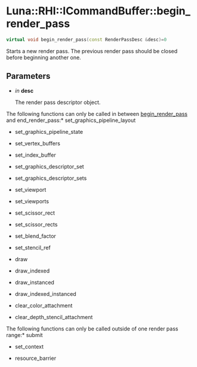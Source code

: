 # Luna::RHI::ICommandBuffer::begin_render_pass

```c++
virtual void begin_render_pass(const RenderPassDesc &desc)=0
```

Starts a new render pass. The previous render pass should be closed before beginning another one. 



## Parameters
* *in* **desc**

    The render pass descriptor object.


The following functions can only be called in between [begin_render_pass](struct_luna_1_1_r_h_i_1_1_i_command_buffer_1aa99d1993aba087706af06f8b5d00ec3e.md) and end_render_pass:* set_graphics_pipeline_layout

* set_graphics_pipeline_state

* set_vertex_buffers

* set_index_buffer

* set_graphics_descriptor_set

* set_graphics_descriptor_sets

* set_viewport

* set_viewports

* set_scissor_rect

* set_scissor_rects

* set_blend_factor

* set_stencil_ref

* draw

* draw_indexed

* draw_instanced

* draw_indexed_instanced

* clear_color_attachment

* clear_depth_stencil_attachment

The following functions can only be called outside of one render pass range:* submit

* set_context

* resource_barrier 

